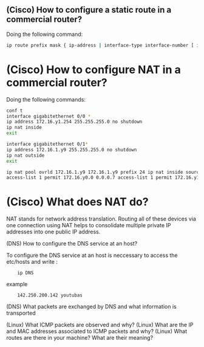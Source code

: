 
## (Cisco) How to configure a static route in a commercial router?

Doing the following command:

```sh
ip route prefix mask { ip-address | interface-type interface-number [ ip-address ]}
```

# (Cisco) How to configure NAT in a commercial router?

Doing the following commands:

```sh
conf t
interface gigabitethernet 0/0 *
ip address 172.16.y1.254 255.255.255.0 no shutdown
ip nat inside
exit

interface gigabitethernet 0/1*
ip address 172.16.1.y9 255.255.255.0 no shutdown
ip nat outside
exit

ip nat pool ovrld 172.16.1.y9 172.16.1.y9 prefix 24 ip nat inside source list 1 pool ovrld overload
access-list 1 permit 172.16.y0.0 0.0.0.7 access-list 1 permit 172.16.y1.0 0.0.0.7
```

# (Cisco) What does NAT do?
NAT stands for network address translation. Routing all of these devices via one connection using NAT helps to consolidate multiple private IP addresses into one public IP address.



(DNS) How to configure the DNS service at an host?

To configure the DNS service at an host is neccessary to access the etc/hosts and write :

```
    ip DNS
```

example
```
    142.250.200.142 youtubas
```

(DNS) What packets are exchanged by DNS and what information is transported

(Linux) What ICMP packets are observed and why?
(Linux) What are the IP and MAC addresses associated to ICMP packets and why?
(Linux) What routes are there in your machine? What are their meaning?